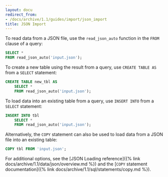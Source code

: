 ```yaml
---
layout: docu
redirect_from:
- /docs/archive/1.1/guides/import/json_import
title: JSON Import
---
```


To read data from a JSON file, use the `read_json_auto` function in the `FROM` clause of a query:

```sql
SELECT *
FROM read_json_auto('input.json');
```

To create a new table using the result from a query, use `CREATE TABLE AS` from a `SELECT` statement:

```sql
CREATE TABLE new_tbl AS
    SELECT *
    FROM read_json_auto('input.json');
```

To load data into an existing table from a query, use `INSERT INTO` from a `SELECT` statement:

```sql
INSERT INTO tbl
    SELECT *
    FROM read_json_auto('input.json');
```

Alternatively, the `COPY` statement can also be used to load data from a JSON file into an existing table:

```sql
COPY tbl FROM 'input.json';
```

For additional options, see the [JSON Loading reference]({% link docs/archive/1.1/data/json/overview.md %}) and the [`COPY` statement documentation]({% link docs/archive/1.1/sql/statements/copy.md %}).